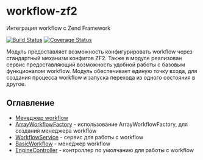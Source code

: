 # workflow-zf2 #
Интеграция workflow c Zend Framework

[![Build Status](https://secure.travis-ci.org/old-town/workflow-zf2.svg?branch=dev)](https://secure.travis-ci.org/old-town/workflow-zf2)
[![Coverage Status](https://coveralls.io/repos/old-town/workflow-zf2/badge.svg?branch=dev&service=github)](https://coveralls.io/github/old-town/workflow-zf2?branch=dev)


Модуль предоставляет возможность конфигурировать workflow через стандартный механизм конфигов ZF2. Также в модуле
реализован сервис предоставляющий возможность удобной работы с базовым функционалом workflow. Модуль обеспечивает
единую точку входа, для создания процесса workflow и запуска перехода из одного состояния в другое. 

## Оглавление ##

* [Менеджер workflow](doc/ru/workflow-manager.md)
* [ArrayWorkflowFactory](doc/ru/array-workflow-factory.md)  - использование  ArrayWorkflowFactory, для создания менеджера workflow
* [WorkflowService](doc/ru/workflow-service.md)  - сервис для работы с workflow
* [BasicWorkflow](doc/ru/basic-workflow.md)  - менеджер workflow
* [EngineController](doc/ru/engine-controller.md)  - контроллер по умолчанию для работы с workflow

 
